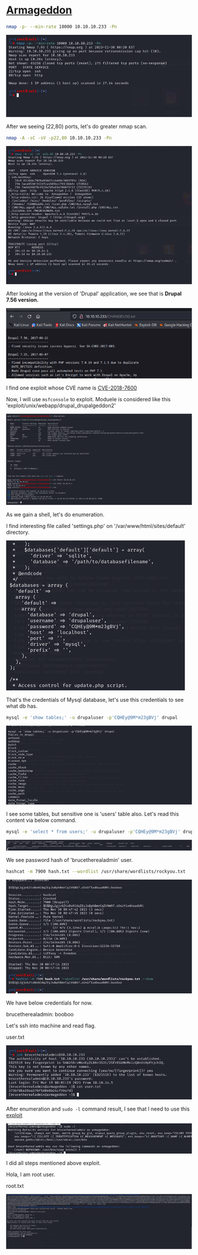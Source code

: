 # [Armageddon](https://app.hackthebox.com/machines/Armageddon)

```bash
nmap -p- --min-rate 10000 10.10.10.233 -Pn
```

![Alt text](img/image.png)

After we seeing (22,80) ports, let's do greater nmap scan.

```bash
nmap -A -sC -sV -p22,80 10.10.10.233 -Pn
```

![Alt text](img/image-1.png)


After looking at the version of 'Drupal' application, we see that is **Drupal 7.56 version.**

![Alt text](img/image-2.png)


I find one exploit whose CVE name is [CVE-2018-7600](https://www.exploit-db.com/exploits/44449)


Now, I will use `msfconsole` to exploit.
Moduele is considered like this 'exploit/unix/webapp/drupal_drupalgeddon2'

![Alt text](img/image-3.png)


As we gain a shell, let's do enumeration.

I find interesting file called 'settings.php' on '/var/www/html/sites/default' directory.

![Alt text](img/image-4.png)

That's the credentials of Mysql database, let's use this credentials to see what db has.

```bash
mysql -e 'show tables;' -u drupaluser -p'CQHEy@9M*m23gBVj' drupal
```

![Alt text](img/image-5.png)


I see some tables, but sensitive one is 'users' table also. Let's read this content via below command.

```bash
mysql -e 'select * from users;' -u drupaluser -p'CQHEy@9M*m23gBVj' drupal
```

![Alt text](img/image-6.png)


We see password hash of 'brucetherealadmin' user.

```bash
hashcat -m 7900 hash.txt --wordlist /usr/share/wordlists/rockyou.txt 
```

![Alt text](img/image-7.png)

We have below credentials for now.

brucetherealadmin: booboo


Let's ssh into machine and read flag.

user.txt

![Alt text](img/image-8.png)


After enumeration and `sudo -l` command result, I see that I need to use this [exploit](https://github.com/initstring/dirty_sock/blob/master/dirty_sockv2.py)

![Alt text](img/image-9.png)


I did all steps mentioned above exploit.

Hola, I am root user.

root.txt

![Alt text](img/image-10.png)

